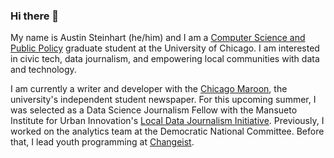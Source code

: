 ### Hi there 👋

My name is Austin Steinhart (he/him) and I am a [Computer Science and Public Policy](https://capp.uchicago.edu/) graduate student at the University of Chicago. I am interested in civic tech, data journalism, and empowering local communities with data and technology.

I am currently a writer and developer with the [Chicago Maroon](https://chicagomaroon.com/staff_name/austin-steinhart/), the university's independent student newspaper. For this upcoming summer, I was selected as a Data Science Journalism Fellow with the Mansueto Institute for Urban Innovation's [Local Data Journalism Initiative](https://miurban.uchicago.edu/opportunities/local-data-journalism-initiative/"). Previously, I worked on the analytics team at the Democratic National Committee. Before that, I lead youth programming at [Changeist](https://www.changeist.org/).


<!--
**asteinhart/asteinhart** is a ✨ _special_ ✨ repository because its `README.md` (this file) appears on your GitHub profile.

Here are some ideas to get you started:

- 🔭 I’m currently working on ...
- 🌱 I’m currently learning ...
- 👯 I’m looking to collaborate on ...
- 🤔 I’m looking for help with ...
- 💬 Ask me about ...
- 📫 How to reach me: ...
- 😄 Pronouns: ...
- ⚡ Fun fact: ...
-->
